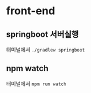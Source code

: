 # front-end

## springboot 서버실행

터미널에서 `./gradlew springboot`

## npm watch

터미널에서 `npm run watch`

